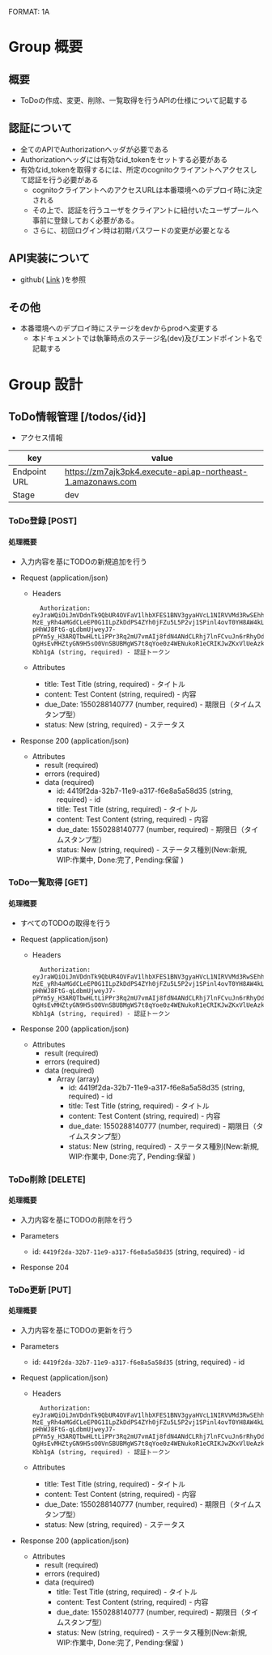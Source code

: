 FORMAT: 1A

# Group 概要

## 概要
* ToDoの作成、変更、削除、一覧取得を行うAPIの仕様について記載する

## 認証について
* 全てのAPIでAuthorizationヘッダが必要である
* Authorizationヘッダには有効なid_tokenをセットする必要がある
* 有効なid_tokenを取得するには、所定のcognitoクライアントへアクセスして認証を行う必要がある
    * cognitoクライアントへのアクセスURLは本番環境へのデプロイ時に決定される
    * その上で、認証を行うユーザをクライアントに紐付いたユーザプールへ事前に登録しておく必要がある。
    * さらに、初回ログイン時は初期パスワードの変更が必要となる

## API実装について
* github( [Link](https://github.com/hirobel/todoapp) )を参照

## その他
* 本番環境へのデプロイ時にステージをdevからprodへ変更する
    * 本ドキュメントでは執筆時点のステージ名(dev)及びエンドポイント名で記載する

# Group 設計
 
## ToDo情報管理 [/todos/{id}]

* アクセス情報

| key | value |
| --- | --- |
| Endpoint URL | https://zm7ajk3pk4.execute-api.ap-northeast-1.amazonaws.com |
| Stage | dev |

### ToDo登録 [POST]
 
#### 処理概要
 
* 入力内容を基にTODOの新規追加を行う
 
+ Request (application/json)
 
    + Headers

            Authorization: eyJraWQiOiJmVDdnTk9QbUR4OVFaV1lhbXFES1BNV3gyaHVcL1NIRVVMd3RwSEhhMERhRT0iLCJhbGciOiJSUzI1NiJ9.eyJzdWIiOiJjMTA1MTI4Ny1iNGExLTQxNTctYTA4ZC1mMTc1NzdiOWI4YTIiLCJhdWQiOiI1ZG11YTZrZzJnamVhcnA0a21kMGsxcGZ0cCIsImV2ZW50X2lkIjoiMDU5ODE3ZmMtMzI0MC0xMWU5LThlNjQtMmI3MzdjMTcxMWZlIiwidG9rZW5fdXNlIjoiaWQiLCJhdXRoX3RpbWUiOjE1NTAzNTg2MTYsImlzcyI6Imh0dHBzOlwvXC9jb2duaXRvLWlkcC5hcC1ub3J0aGVhc3QtMS5hbWF6b25hd3MuY29tXC9hcC1ub3J0aGVhc3QtMV9PR21LV1puQjUiLCJjb2duaXRvOnVzZXJuYW1lIjoiaGthdG8iLCJleHAiOjE1NTAzNjIyMTYsImlhdCI6MTU1MDM1ODYxNn0.nYQ-MzE_yRh4aMGdCLeEP0G1ILpZkDdPS4ZYh0jFZu5L5P2vj1SPinl4ovT0YH8AW4kL5qDOO4XA14tVxZmHiofcnaMjjIwHxhFPCXqwytXNU8Qs1PajFtL-pHhWJ8FtG-qLdbmUjweyJ7-pPYm5y_H3ARQTbwHLtLiPPr3Rq2mU7vmAIj8fdN4ANdCLRhj7lnFCvuJn6rRhyDdlVFruNUV_EqyfhpOdUEWv8H1wLcJHiBWcJI1aCzKyluZhuE_MfY-QgHsEvMHZtyGN9H5sO0VnSBUBMgWS7t8qYoe0z4WENukoR1eCRIKJwZKxVlUeAzkKTQv7bRYZcAz-Kbh1gA (string, required) - 認証トークン
 
    + Attributes
        + title: Test Title (string, required) - タイトル
        + content: Test Content (string, required) - 内容
        + due_Date: 1550288140777 (number, required) - 期限日（タイムスタンプ型）
        + status: New (string, required) - ステータス
 
+ Response 200 (application/json)
 
    + Attributes
        + result (required)
        + errors (required)
        + data (required)
            + id: 4419f2da-32b7-11e9-a317-f6e8a5a58d35 (string, required) - id
            + title: Test Title (string, required) - タイトル
            + content: Test Content (string, required) - 内容
            + due_date: 1550288140777 (number, required) - 期限日（タイムスタンプ型）
            + status: New (string, required) - ステータス種別(New:新規, WIP:作業中, Done:完了, Pending:保留 )

### ToDo一覧取得 [GET]
 
#### 処理概要
 
* すべてのTODOの取得を行う
 
+ Request (application/json)
 
    + Headers

            Authorization: eyJraWQiOiJmVDdnTk9QbUR4OVFaV1lhbXFES1BNV3gyaHVcL1NIRVVMd3RwSEhhMERhRT0iLCJhbGciOiJSUzI1NiJ9.eyJzdWIiOiJjMTA1MTI4Ny1iNGExLTQxNTctYTA4ZC1mMTc1NzdiOWI4YTIiLCJhdWQiOiI1ZG11YTZrZzJnamVhcnA0a21kMGsxcGZ0cCIsImV2ZW50X2lkIjoiMDU5ODE3ZmMtMzI0MC0xMWU5LThlNjQtMmI3MzdjMTcxMWZlIiwidG9rZW5fdXNlIjoiaWQiLCJhdXRoX3RpbWUiOjE1NTAzNTg2MTYsImlzcyI6Imh0dHBzOlwvXC9jb2duaXRvLWlkcC5hcC1ub3J0aGVhc3QtMS5hbWF6b25hd3MuY29tXC9hcC1ub3J0aGVhc3QtMV9PR21LV1puQjUiLCJjb2duaXRvOnVzZXJuYW1lIjoiaGthdG8iLCJleHAiOjE1NTAzNjIyMTYsImlhdCI6MTU1MDM1ODYxNn0.nYQ-MzE_yRh4aMGdCLeEP0G1ILpZkDdPS4ZYh0jFZu5L5P2vj1SPinl4ovT0YH8AW4kL5qDOO4XA14tVxZmHiofcnaMjjIwHxhFPCXqwytXNU8Qs1PajFtL-pHhWJ8FtG-qLdbmUjweyJ7-pPYm5y_H3ARQTbwHLtLiPPr3Rq2mU7vmAIj8fdN4ANdCLRhj7lnFCvuJn6rRhyDdlVFruNUV_EqyfhpOdUEWv8H1wLcJHiBWcJI1aCzKyluZhuE_MfY-QgHsEvMHZtyGN9H5sO0VnSBUBMgWS7t8qYoe0z4WENukoR1eCRIKJwZKxVlUeAzkKTQv7bRYZcAz-Kbh1gA (string, required) - 認証トークン
  
+ Response 200 (application/json)
 
    + Attributes
        + result (required)
        + errors (required)
        + data (required)
            + Array (array)
                + id: 4419f2da-32b7-11e9-a317-f6e8a5a58d35 (string, required) - id
                + title: Test Title (string, required) - タイトル
                + content: Test Content (string, required) - 内容
                + due_date: 1550288140777 (number, required) - 期限日（タイムスタンプ型）
                + status: New (string, required) - ステータス種別(New:新規, WIP:作業中, Done:完了, Pending:保留 )

 
### ToDo削除 [DELETE]
 
#### 処理概要
 
* 入力内容を基にTODOの削除を行う
 
+ Parameters
 
    + id: `4419f2da-32b7-11e9-a317-f6e8a5a58d35` (string, required) - id
 
+ Response 204

### ToDo更新 [PUT]
 
#### 処理概要
 
* 入力内容を基にTODOの更新を行う

+ Parameters
 
    + id: `4419f2da-32b7-11e9-a317-f6e8a5a58d35` (string, required) - id

+ Request (application/json)
 
    + Headers

            Authorization: eyJraWQiOiJmVDdnTk9QbUR4OVFaV1lhbXFES1BNV3gyaHVcL1NIRVVMd3RwSEhhMERhRT0iLCJhbGciOiJSUzI1NiJ9.eyJzdWIiOiJjMTA1MTI4Ny1iNGExLTQxNTctYTA4ZC1mMTc1NzdiOWI4YTIiLCJhdWQiOiI1ZG11YTZrZzJnamVhcnA0a21kMGsxcGZ0cCIsImV2ZW50X2lkIjoiMDU5ODE3ZmMtMzI0MC0xMWU5LThlNjQtMmI3MzdjMTcxMWZlIiwidG9rZW5fdXNlIjoiaWQiLCJhdXRoX3RpbWUiOjE1NTAzNTg2MTYsImlzcyI6Imh0dHBzOlwvXC9jb2duaXRvLWlkcC5hcC1ub3J0aGVhc3QtMS5hbWF6b25hd3MuY29tXC9hcC1ub3J0aGVhc3QtMV9PR21LV1puQjUiLCJjb2duaXRvOnVzZXJuYW1lIjoiaGthdG8iLCJleHAiOjE1NTAzNjIyMTYsImlhdCI6MTU1MDM1ODYxNn0.nYQ-MzE_yRh4aMGdCLeEP0G1ILpZkDdPS4ZYh0jFZu5L5P2vj1SPinl4ovT0YH8AW4kL5qDOO4XA14tVxZmHiofcnaMjjIwHxhFPCXqwytXNU8Qs1PajFtL-pHhWJ8FtG-qLdbmUjweyJ7-pPYm5y_H3ARQTbwHLtLiPPr3Rq2mU7vmAIj8fdN4ANdCLRhj7lnFCvuJn6rRhyDdlVFruNUV_EqyfhpOdUEWv8H1wLcJHiBWcJI1aCzKyluZhuE_MfY-QgHsEvMHZtyGN9H5sO0VnSBUBMgWS7t8qYoe0z4WENukoR1eCRIKJwZKxVlUeAzkKTQv7bRYZcAz-Kbh1gA (string, required) - 認証トークン
 
    + Attributes
        + title: Test Title (string, required) - タイトル
        + content: Test Content (string, required) - 内容
        + due_Date: 1550288140777 (number, required) - 期限日（タイムスタンプ型）
        + status: New (string, required) - ステータス
 
+ Response 200 (application/json)
 
    + Attributes
        + result (required)
        + errors (required)
        + data (required)
            + title: Test Title (string, required) - タイトル
            + content: Test Content (string, required) - 内容
            + due_date: 1550288140777 (number, required) - 期限日（タイムスタンプ型）
            + status: New (string, required) - ステータス種別(New:新規, WIP:作業中, Done:完了, Pending:保留 )